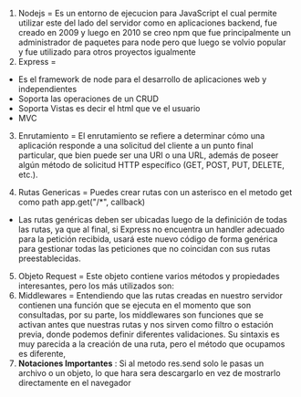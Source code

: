1. Nodejs = Es un entorno de ejecucion para JavaScript el cual permite utilizar este del lado del servidor como en aplicaciones backend, fue creado en 2009 y luego en 2010 se creo npm que fue principalmente un administrador de paquetes para node pero que luego se volvio popular y fue utilizado para otros proyectos igualmente
2. Express = 
+ Es el framework de node para el desarrollo de aplicaciones web y independientes
+ Soporta las operaciones de un CRUD
+ Soporta Vistas es decir el html que ve el usuario
+ MVC 
3. Enrutamiento = El enrutamiento se refiere a determinar cómo una aplicación responde a una solicitud del cliente a un 
punto final particular, que bien puede ser una URI o una URL, además de poseer algún método de 
solicitud HTTP específico (GET, POST, PUT, DELETE, etc.).

4. Rutas Genericas = Puedes crear rutas con un asterisco en el metodo get como path app.get("/*", callback)
+  Las rutas genéricas deben ser ubicadas luego de la definición de todas las rutas, ya que al final, si Express no encuentra un handler adecuado para la petición recibida, usará este nuevo código de forma genérica para gestionar todas las peticiones que no coincidan con sus rutas preestablecidas.
5. Objeto Request = Este objeto contiene varios métodos y propiedades interesantes, pero los más utilizados son:
6. Middlewares = Entendiendo que las rutas creadas en nuestro servidor contienen una función que se ejecuta en el 
momento que son consultadas, por su parte, los middlewares son funciones que se activan antes que 
nuestras rutas y nos sirven como filtro o estación previa, donde podemos definir diferentes validaciones. 
Su sintaxis es muy parecida a la creación de una ruta, pero el método que ocupamos es diferente,
7. **Notaciones Importantes** : Si al metodo res.send solo le pasas un archivo o un objeto, lo que hara sera descargarlo en vez de mostrarlo directamente en el navegador